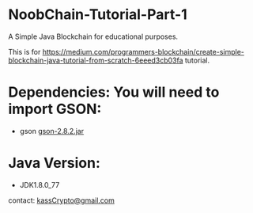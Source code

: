 # NoobChain-Tutorial-Part-1
A Simple Java Blockchain for educational purposes. 

This is for https://medium.com/programmers-blockchain/create-simple-blockchain-java-tutorial-from-scratch-6eeed3cb03fa tutorial.

# Dependencies: You will need to import GSON:
- gson [gson-2.8.2.jar](http://central.maven.org/maven2/com/google/code/gson/gson/2.8.2/gson-2.8.2.jar)

# Java Version:
- JDK1.8.0_77

contact: kassCrypto@gmail.com
